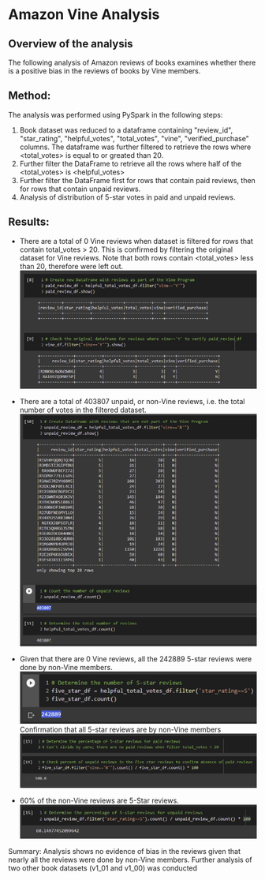 # Amazon Vine Analysis
## Overview of the analysis
The following analysis of Amazon reviews of books examines whether there is a positive bias in the reviews of books by Vine members. 

## Method: 
The analysis was performed using PySpark in the following steps: 
1. Book dataset was reduced to a dataframe containing "review_id", "star_rating", "helpful_votes", "total_votes", "vine", "verified_purchase" columns. The dataframe was further filtered to retrieve the rows where <total_votes> is equal to or greated than 20.
2.  Further filter the DataFrame to retrieve all the rows where half of the <total_votes> is <helpful_votes>
3.  Further filter the DataFrame first for rows that contain paid reviews, then for rows that contain unpaid reviews. 
4.  Analysis of distribution of 5-star votes in paid and unpaid reviews.

## Results: 
* There are a total of 0 Vine reviews when dataset is filtered for rows that contain total_votes > 20. This is confirmed by filtering the original dataset for Vine reviews. Note that both rows contain <total_votes> less than 20, therefore were left out.
![paid_reviews](images/paid_reviews.png)

* There are a total of 403807 unpaid, or non-Vine reviews, i.e. the total number of votes in the filtered dataset. 
![unpaid_reviews](images/unpaid_reviews.png)

* Given that there are 0 Vine reviews, all the 242889 5-star reviews were done by non-Vine members.
![five_star_reviews](images/five_star_reviews.png)<br>
Confirmation that all 5-star reviews are by non-Vine members
![unpaid_five_star](images/unpaid_five_star_reviews.png)

* 60% of the non-Vine reviews are 5-Star reviews.
![unpaid_five_star](images/percent_unpaid_five_star.png)

Summary: 
Analysis shows no evidence of bias in the reviews given that nearly all the reviews were done by non-Vine members. Further analysis of two other book datasets (v1_01 and v1_00) was conducted 
